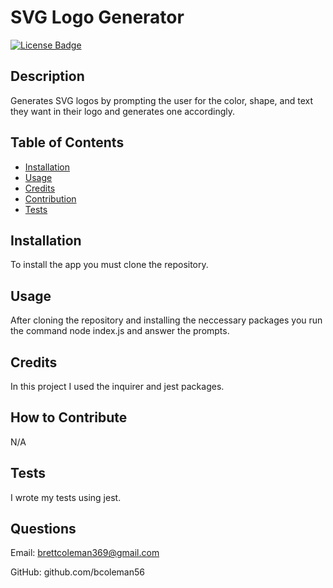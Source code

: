 # SVG Logo Generator

[![License Badge]( https://img.shields.io/static/v1?label=license&message=MIT&color=brightgreen )]( https://opensource.org/licenses/MIT )    

## Description

Generates SVG logos by prompting the user for the color, shape, and text they want in their logo and generates one accordingly.


## Table of Contents
- [Installation](#installation)
- [Usage](#usage)
- [Credits](#credits)
- [Contribution](#contribution)
- [Tests](#tests)


## Installation

To install the app you must clone the repository.


## Usage

After cloning the repository and installing the neccessary packages you run the command node index.js and answer the prompts.


## Credits

In this project I used the inquirer and jest packages.


## How to Contribute

N/A

## Tests

I wrote my tests using jest.

## Questions

Email: brettcoleman369@gmail.com

GitHub: github.com/bcoleman56


